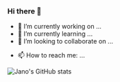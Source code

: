 ### Hi there 👋

- 🔭 I’m currently working on ...
- 🌱 I’m currently learning ...
- 👯 I’m looking to collaborate on ...
<!-- - 🤔 I’m looking for help with ... -->
<!--- - 💬 Ask me about ... -->
- 📫 How to reach me: ...
<!-- - 😄 Pronouns: ... -->
<!-- - ⚡ Fun fact: ... -->

[](https://www.codewars.com/users/JBoku8/badges/large)
<!-- [![Contact me on Codementor](https://www.codementor.io/m-badges/janobokuchava/im-a-cm-b.svg)](https://www.codementor.io/@janobokuchava?refer=badge) -->
![Jano's GitHub stats](https://github-readme-stats.vercel.app/api?username=jboku8&show_icons=true&theme=nightowl&count_private=true)
<!--[![Top Langs](https://github-readme-stats.vercel.app/api/top-langs/?username=jboku8&theme=nightowl)] -->
